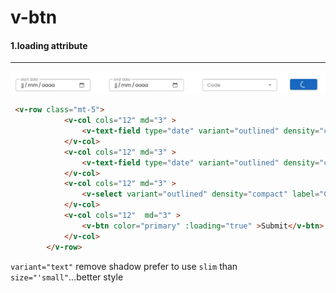 # v-btn

#### 1.loading attribute

---

![](VBtnLoading.png)

```html
 <v-row class="mt-5">
            <v-col cols="12" md="3" >
                <v-text-field type="date" variant="outlined" density="compact" label="start date" class="mx-5" ></v-text-field>
            </v-col>
            <v-col cols="12" md="3" >
                <v-text-field type="date" variant="outlined" density="compact" label="end date"  class="mx-5"></v-text-field>  
            </v-col>
            <v-col cols="12" md="3" >
                <v-select variant="outlined" density="compact" label="Code"  class="mx-5"></v-select>
            </v-col>
            <v-col cols="12"  md="3" >
                <v-btn color="primary" :loading="true" >Submit</v-btn>
            </v-col>
        </v-row>
```

``variant="text"`` remove shadow
prefer to use ``slim`` than `` size="'small"``...better style
